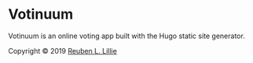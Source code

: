 # Votinuum

Votinuum is an online voting app built with the Hugo static site generator.

Copyright &copy; 2019 [Reuben L. Lillie][rlillie]

[rlillie]: https://github.com/reubenlillie
